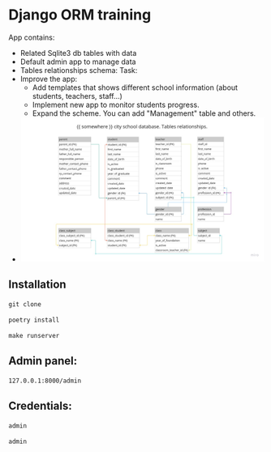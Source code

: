 # Django ORM training
App contains:
- Related Sqlite3 db tables with data
- Default admin app to manage data
- Tables relationships schema:
Task:
- Improve the app:
  - Add templates that shows different school information (about students, teachers, staff...)
  - Implement new app to monitor students progress.
  - Expand the scheme. You can add "Management" table and others.
- ![schema](repository_stuff/school_main_schema_003.jpg "Title")

## Installation
```git clone```

```poetry install```

```make runserver```

## Admin panel:

```127.0.0.1:8000/admin```

## Credentials:

```admin```

```admin```